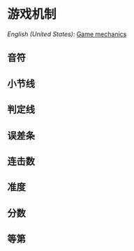 # 游戏机制

*English (United States)*: [Game mechanics](game-mechanics)

## 音符

## 小节线

## 判定线

## 误差条

## 连击数

## 准度

## 分数

## 等第
